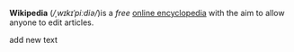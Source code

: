 **Wikipedia** (*/ˌwɪkɪˈpiːdiə/*)is a _free_ [online encyclopedia](https://exmale.com) with the aim to allow anyone to edit articles.

add new text
